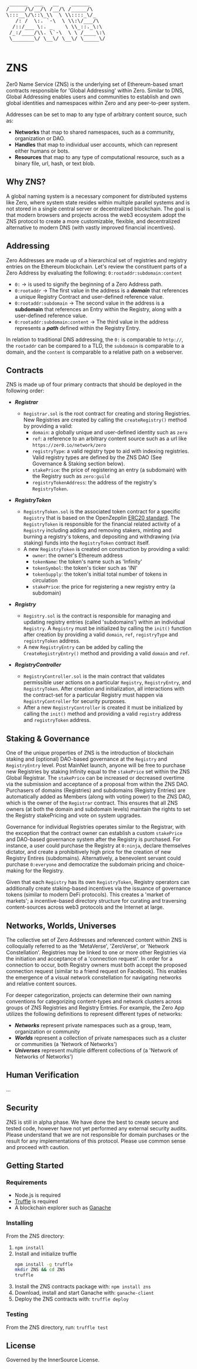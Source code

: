 <pre>
 ______  ___   __    ______ 
/_____/\/__/\ /__/\ /_____/\
\:::__\/\::\_\\  \ \\::::_\/_
   /: /  \:. `-\  \ \\:\/___/\
  /::/___ \:. _    \ \\_::._\:\
 /_:/____/\\. \`-\  \ \ /____\:\
 \_______\/ \__\/ \__\/ \_____\/   

</pre>

# ZNS

Zer0 Name Service (ZNS) is the underlying set of Ethereum-based smart contracts responsible for 'Global Addressing' within Zero. Similar to DNS, Global Addressing enables users and communities to establish and own global identities and namespaces within Zero and any peer-to-peer system. 

Addresses can be set to map to any type of arbitrary content source, such as:

- **Networks** that map to shared namespaces, such as a community, organization or DAO. 
- **Handles** that map to individual user accounts, which can represent either humans or bots.
- **Resources** that map to any type of computational resource, such as a binary file, url, hash, or text blob. 

## Why ZNS?

A global naming system is a necessary component for distributed systems like Zero, where system state resides within multiple parallel systems and is not stored in a single central server or decentralized blockchain. The goal is that modern browsers and projects across the web3 ecosystem adopt the ZNS protocol to create a more customizable, flexible, and decentralized alternative to modern DNS (with vastly improved financial incentives).
 
## Addressing

Zero Addresses are made up of a hierarchical set of registries and registry entries on the Ethereum blockchain. Let's review the constituent parts of a Zero Address by evaluating the following: ```0:rootaddr:subdomain:content```

- ```0:``` -> is used to signify the beginning of a Zero Address path.
- ```0:rootaddr``` -> The first value in the address is a ***domain*** that references a unique Registry Contract and user-defined reference value.
- ```0:rootaddr:subdomain``` -> The second value in the address is a **subdomain** that references an Entry within the Registry, along with a user-defined reference value.
- ```0:rootaddr:subdomain:content``` -> The third value in the address represents a ***path*** defined within the Registry Entry.

In relation to traditional DNS addressing, the ```0:``` is comparable to ```http://```, the  ```rootaddr``` can be compared to a TLD, the ```subdomain``` is comparable to a domain, and the ```content``` is comparable to a relative path on a webserver. 

## Contracts

ZNS is made up of four primary contracts that should be deployed in the following order:

  * ***Registrar***

    + ```Registrar.sol``` is the root contract for creating and storing Registries. New Registries are created by calling the ```createRegistry()``` method by providing a valid:
      - ```domain```: a globally unique and user-defined identity such as ```zero```
      - ```ref```: a reference to an arbitrary content source such as a url like ```https://zer0.io/network/zero```
      - ```registryType```: a valid registry type to aid with indexing registries. Valid registry types are defined by the ZNS DAO (See Governance & Staking section below).
      - ```stakePrice```: the price of registering an entry (a subdomain) with the Registry such as ```zero:guild```
      - ```registryTokenAddress```: the address of the registry's ```RegistryToken```.

  * ***RegistryToken***

    + ```RegistryToken.sol``` is the associated token contract for a specific ```Registry``` that is based on the OpenZepplin [ERC20 standard](https://github.com/OpenZeppelin/openzeppelin-contracts/blob/master/contracts/token/ERC20/ERC20.sol). The ```RegistryToken``` is responsible for the financial related activity of a ```Registry``` including adding and removing stakers, minting and burning a registry's tokens, and depositing and withdrawing (via staking) funds into the ```RegistryToken``` contract itself. 
    + A new ```RegistryToken``` is created on construction by providing a valid:
      - ```owner```: the owner's Ethereum address
      - ```tokenName```: the token's name such as 'Infinity'
      - ```tokenSymbol```: the token's ticker such as 'INI'
      - ```tokenSupply```: the token's initial total number of tokens in circulation
      - ```stakePrice```: the price for registering a new registry entry (a subdomain)

* ***Registry***

  + ```Registry.sol``` is the contract is responsible for managing and updating registry entries (called 'subdomains') within an individual ```Registry```. A ```Registry``` must be initialized by calling the ```init()``` function after creation by providing a valid ```domain```, ```ref```, ```registryType``` and ```registryToken``` address. 
  + A new ```RegistryEntry``` can be added by calling the ```CreateRegistryEntry()``` method and providing a valid ```domain``` and ```ref```.

* ***RegistryController***

  + ```RegistryController.sol``` is the main contract that validates permissible user actions on a particular ```Registry```, ```RegistryEntry```, and ```RegistryToken```. After creation and initialization, all interactions with the contract-set for a particular Registry must happen via ```RegistryController``` for security purposes.
  + After a new ```RegistryController``` is created it must be initialized by calling the ```init()``` method and providing a valid ```registry``` address and ```registryToken``` address.

## Staking & Governance

One of the unique properties of ZNS is the introduction of blockchain staking and (optional) DAO-based governance at the ```Registry``` and ```RegistryEntry``` level. Post MainNet launch, anyone will be free to purchase new Registries by staking Infinity equal to the ```stakePrice``` set within the ZNS Global Registrar. The ```stakePrice``` can be increased or decreased overtime via the submission and acceptance of a proposal from within the ZNS DAO. Purchasers of domains (Registries) and subdomains (Registry Entries) are automatically added as Members (along with voting power) to the ZNS DAO, which is the owner of the ```Registrar``` contract. This ensures that all ZNS owners (at both the domain and subdomain levels) maintain the rights to set the Registry stakePricing and vote on system upgrades. 

Governance for individual Registries operates similar to the Registrar, with the exception that the contract owner can establish a custom ```stakePrice``` and DAO-based governance system after the Registry is purchased. For instance, a user could purchase the Registry at ```0:ninja```, declare themselves dictator, and create a prohibitively high price for the creation of new Registry Entires (subdomains). Alternatively, a benevolent servant could purchase ```0:everyone``` and democratize the subdomain pricing and choice-making for the Registry.

Given that each ```Registry``` has its own ```RegistryToken```, Registry operators can additionally create staking-based incentives via the issuance of governance tokens (similar to modern DeFi protocols). This creates a 'market of markets'; a incentive-based directory structure for curating and traversing content-sources across web3 protocols and the Internet at large.

## Networks, Worlds, Universes

The collective set of Zero Addresses and referenced content within ZNS is colloquially referred to as the 'MetaVerse', 'ZeroVerse', or 'Network Constellation'. Registries may be linked to one or more other Registries via the initiation and acceptance of a 'connection request'. In order for a connection to occur, both Registry owners must both accept the proposed connection request (similar to a friend request on Facebook). This enables the emergence of a visual network constellation for navigating networks and relative content sources.

For deeper categorization, projects can determine their own naming conventions for categorizing content-types and network clusters across groups of ZNS Registries and Registry Entries. For example, the Zero App utilizes the following definitions to represent different types of networks:

- ***Networks*** represent private namespaces such as a group, team, organization or community
- ***Worlds*** represent a collection of private namespaces such as a cluster or communities (a 'Network of Networks')
- ***Universes*** represent multiple different collections of (a 'Network of Networks of Networks')

## Human Verification

...

## Security

ZNS is still in alpha phase. We have done the best to create secure and tested code, however have not yet performed any external security audits. Please understand that we are not responsible for domain purchases or the result for any implementations of this protocol. Please use common sense and proceed with caution. 

## Getting Started

### Requirements 

- Node.js is required
- [Truffle](https://github.com/ConsenSys/truffle) is required
- A blockchain explorer such as [Ganache](https://www.trufflesuite.com/ganache)

### Installing 

From the ZNS directory:

1. ```npm install```
2. Install and initialize truffle
   ```sh
   npm install -g truffle
   mkdir ZNS && cd ZNS
   truffle
   ```
3. Install the ZNS contracts package with: ```npm install zns```
4. Download, install and start Ganache with: ```ganache-client```
5. Deploy the ZNS contracts with: ```truffle deploy```

### Testing

From the ZNS directory, run: ```truffle test```

## License

Governed by the InnerSource License.